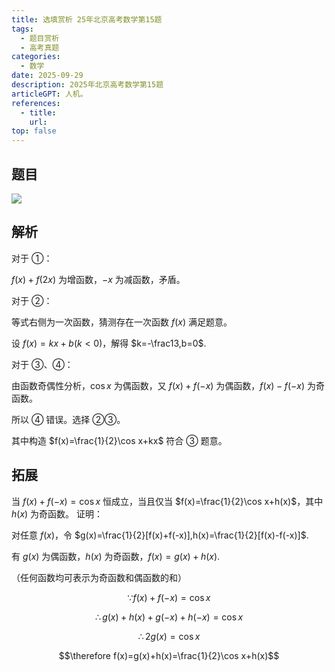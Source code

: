 ```yaml
---
title: 选填赏析 25年北京高考数学第15题
tags: 
  - 题目赏析
  - 高考真题
categories: 
  - 数学
date: 2025-09-29    
description: 2025年北京高考数学第15题
articleGPT: 人机。
references: 
  - title: 
    url: 
top: false
---
```


## 题目

![](https://xernhe.oss-cn-beijing.aliyuncs.com/img/20250928235254.png)

## 解析

对于 ①：

$f(x)+f(2x)$ 为增函数，$-x$ 为减函数，矛盾。

对于 ②：

等式右侧为一次函数，猜测存在一次函数 $f(x)$ 满足题意。

设 $f(x)=kx+b(k<0)$，解得 $k=-\frac13,b=0$.

对于 ③、④：

由函数奇偶性分析，$\cos x$ 为偶函数，又 $f(x)+f(-x)$ 为偶函数，$f(x)-f(-x)$ 为奇函数。

所以 ④ 错误。选择 ②③。

其中构造 $f(x)=\frac{1}{2}\cos x+kx$ 符合 ③ 题意。

## 拓展

当 $f(x)+f(-x)=\cos x$ 恒成立，当且仅当 $f(x)=\frac{1}{2}\cos x+h(x)$，其中 $h(x)$ 为奇函数。
证明：

对任意 $f(x)$，令 $g(x)=\frac{1}{2}[f(x)+f(-x)],h(x)=\frac{1}{2}[f(x)-f(-x)]$.

有 $g(x)$ 为偶函数，$h(x)$ 为奇函数，$f(x)=g(x)+h(x)$.

（任何函数均可表示为奇函数和偶函数的和）

$$\because f(x)+f(-x)=\cos x$$

$$\therefore g(x)+h(x)+g(-x)+h(-x)=\cos x$$

$$\therefore 2g(x)=\cos x$$

$$\therefore f(x)=g(x)+h(x)=\frac{1}{2}\cos x+h(x)$$
